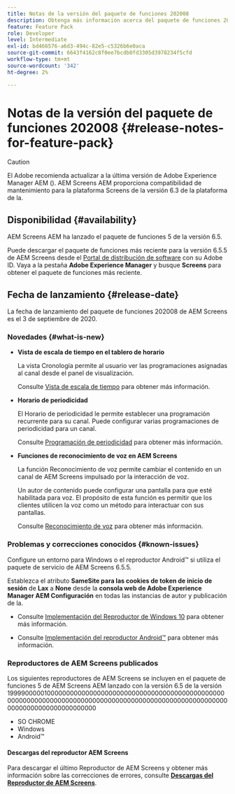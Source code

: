 ```yaml
---
title: Notas de la versión del paquete de funciones 202008
description: Obtenga más información acerca del paquete de funciones 202008 de AEM Screens lanzado el 3 de septiembre de 2020.
feature: Feature Pack
role: Developer
level: Intermediate
exl-id: bd466576-a6d3-494c-82e5-c5326b6e0aca
source-git-commit: 6643f4162c8f0ee7bcdb0fd3305d3978234f5cfd
workflow-type: tm+mt
source-wordcount: '342'
ht-degree: 2%

---
```


# Notas de la versión del paquete de funciones 202008 {#release-notes-for-feature-pack}

>[!CAUTION]
>
>El Adobe recomienda actualizar a la última versión de Adobe Experience Manager AEM (). AEM Screens AEM proporciona compatibilidad de mantenimiento para la plataforma Screens de la versión 6.3 de la plataforma de la.

## Disponibilidad {#availability}

AEM Screens AEM ha lanzado el paquete de funciones 5 de la versión 6.5.

Puede descargar el paquete de funciones más reciente para la versión 6.5.5 de AEM Screens desde el [Portal de distribución de software](https://experience.adobe.com/#/downloads/content/software-distribution/es/aem.html) con su Adobe ID. Vaya a la pestaña **Adobe Experience Manager** y busque **Screens** para obtener el paquete de funciones más reciente.

## Fecha de lanzamiento {#release-date}

La fecha de lanzamiento del paquete de funciones 202008 de AEM Screens es el 3 de septiembre de 2020.

### Novedades {#what-is-new}

* **Vista de escala de tiempo en el tablero de horario**

  La vista Cronología permite al usuario ver las programaciones asignadas al canal desde el panel de visualización.

  Consulte [Vista de escala de tiempo](/help/user-guide/channel-assignment-latest-fp.md#timeline-view) para obtener más información.

* **Horario de periodicidad**

  El Horario de periodicidad le permite establecer una programación recurrente para su canal. Puede configurar varias programaciones de periodicidad para un canal.

  Consulte [Programación de periodicidad](/help/user-guide/channel-assignment-latest-fp.md#recurrence-schedule) para obtener más información.

* **Funciones de reconocimiento de voz en AEM Screens**

  La función Reconocimiento de voz permite cambiar el contenido en un canal de AEM Screens impulsado por la interacción de voz.

  Un autor de contenido puede configurar una pantalla para que esté habilitada para voz. El propósito de esta función es permitir que los clientes utilicen la voz como un método para interactuar con sus pantallas.

  Consulte [Reconocimiento de voz](voice-recognition.md) para obtener más información.

### Problemas y correcciones conocidos {#known-issues}

Configure un entorno para Windows o el reproductor Android™ si utiliza el paquete de servicio de AEM Screens 6.5.5.

Establezca el atributo **SameSite para las cookies de token de inicio de sesión** de **Lax** a **None** desde la **consola web de Adobe Experience Manager
AEM Configuración** en todas las instancias de autor y publicación de la.

* Consulte [Implementación del Reproductor de Windows 10](implementing-windows-player.md#fp-environment-setup) para obtener más información.

* Consulte [Implementación del reproductor Android™](implementing-android-player.md#fp-environment-setup) para obtener más información.

### Reproductores de AEM Screens publicados

Los siguientes reproductores de AEM Screens se incluyen en el paquete de funciones 5 de AEM Screens AEM lanzado con la versión 6.5 de la versión 19999000001000000000000000000000000000000000000000000000000000000000000000000000000000000000000000000000000000000000000000000000000000000

* SO CHROME
* Windows
* Android™

#### Descargas del reproductor AEM Screens

Para descargar el último Reproductor de AEM Screens y obtener más información sobre las correcciones de errores, consulte **[Descargas del Reproductor de AEM Screens](https://download.macromedia.com/screens/index.html)**.

